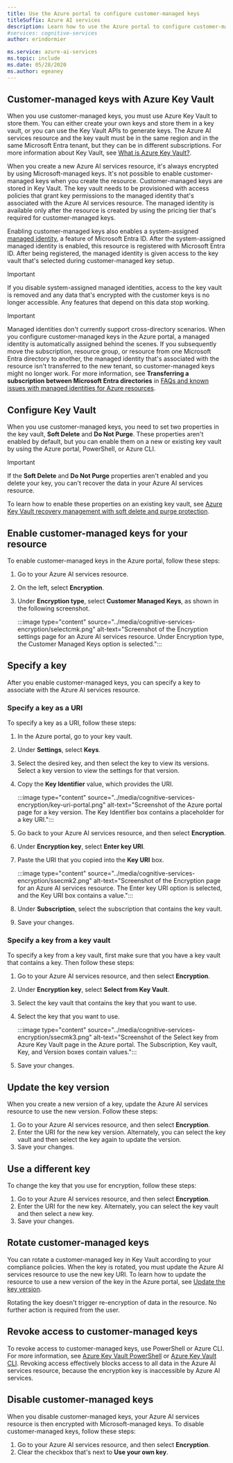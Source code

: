 ```yaml
---
title: Use the Azure portal to configure customer-managed keys
titleSuffix: Azure AI services
description: Learn how to use the Azure portal to configure customer-managed keys with Azure Key Vault. Customer-managed keys enable you to create, rotate, disable, and revoke access controls.
#services: cognitive-services
author: erindormier

ms.service: azure-ai-services
ms.topic: include
ms.date: 05/28/2020
ms.author: egeaney
---
```


## Customer-managed keys with Azure Key Vault

When you use customer-managed keys, you must use Azure Key Vault to store them. You can either create your own keys and store them in a key vault, or you can use the Key Vault APIs to generate keys. The Azure AI services resource and the key vault must be in the same region and in the same Microsoft Entra tenant, but they can be in different subscriptions. For more information about Key Vault, see [What is Azure Key Vault?](/azure/key-vault/general/overview).

When you create a new Azure AI services resource, it's always encrypted by using Microsoft-managed keys. It's not possible to enable customer-managed keys when you create the resource. Customer-managed keys are stored in Key Vault. The key vault needs to be provisioned with access policies that grant key permissions to the managed identity that's associated with the Azure AI services resource. The managed identity is available only after the resource is created by using the pricing tier that's required for customer-managed keys.

Enabling customer-managed keys also enables a system-assigned [managed identity](../../active-directory/managed-identities-azure-resources/overview.md), a feature of Microsoft Entra ID. After the system-assigned managed identity is enabled, this resource is registered with Microsoft Entra ID. After being registered, the managed identity is given access to the key vault that's selected during customer-managed key setup. 

> [!IMPORTANT]
> If you disable system-assigned managed identities, access to the key vault is removed and any data that's encrypted with the customer keys is no longer accessible. Any features that depend on this data stop working.

> [!IMPORTANT]
> Managed identities don't currently support cross-directory scenarios. When you configure customer-managed keys in the Azure portal, a managed identity is automatically assigned behind the scenes. If you subsequently move the subscription, resource group, or resource from one Microsoft Entra directory to another, the managed identity that's associated with the resource isn't transferred to the new tenant, so customer-managed keys might no longer work. For more information, see **Transferring a subscription between Microsoft Entra directories** in [FAQs and known issues with managed identities for Azure resources](../../active-directory/managed-identities-azure-resources/known-issues.md#transferring-a-subscription-between-azure-ad-directories).  

## Configure Key Vault

When you use customer-managed keys, you need to set two properties in the key vault, **Soft Delete** and **Do Not Purge**. These properties aren't enabled by default, but you can enable them on a new or existing key vault by using the Azure portal, PowerShell, or Azure CLI.

> [!IMPORTANT]
> If the **Soft Delete** and **Do Not Purge** properties aren't enabled and you delete your key, you can't recover the data in your Azure AI services resource.

To learn how to enable these properties on an existing key vault, see [Azure Key Vault recovery management with soft delete and purge protection](/azure/key-vault/general/key-vault-recovery).

## Enable customer-managed keys for your resource

To enable customer-managed keys in the Azure portal, follow these steps:

1. Go to your Azure AI services resource.
1. On the left, select **Encryption**.
1. Under **Encryption type**, select **Customer Managed Keys**, as shown in the following screenshot.

   :::image type="content" source="../media/cognitive-services-encryption/selectcmk.png" alt-text="Screenshot of the Encryption settings page for an Azure AI services resource. Under Encryption type, the Customer Managed Keys option is selected.":::

## Specify a key

After you enable customer-managed keys, you can specify a key to associate with the Azure AI services resource.

### Specify a key as a URI

To specify a key as a URI, follow these steps:

1. In the Azure portal, go to your key vault.
1. Under **Settings**, select **Keys**.
1. Select the desired key, and then select the key to view its versions. Select a key version to view the settings for that version.
1. Copy the **Key Identifier** value, which provides the URI.

   :::image type="content" source="../media/cognitive-services-encryption/key-uri-portal.png" alt-text="Screenshot of the Azure portal page for a key version. The Key Identifier box contains a placeholder for a key URI.":::

1. Go back to your Azure AI services resource, and then select **Encryption**.
1. Under **Encryption key**, select **Enter key URI**.
1. Paste the URI that you copied into the **Key URI** box.

   :::image type="content" source="../media/cognitive-services-encryption/ssecmk2.png" alt-text="Screenshot of the Encryption page for an Azure AI services resource. The Enter key URI option is selected, and the Key URI box contains a value.":::

1. Under **Subscription**, select the subscription that contains the key vault.
1. Save your changes.

### Specify a key from a key vault

To specify a key from a key vault, first make sure that you have a key vault that contains a key. Then follow these steps:

1. Go to your Azure AI services resource, and then select **Encryption**.
1. Under **Encryption key**, select **Select from Key Vault**.
1. Select the key vault that contains the key that you want to use.
1. Select the key that you want to use.

   :::image type="content" source="../media/cognitive-services-encryption/ssecmk3.png" alt-text="Screenshot of the Select key from Azure Key Vault page in the Azure portal. The Subscription, Key vault, Key, and Version boxes contain values.":::

1. Save your changes.

## Update the key version

When you create a new version of a key, update the Azure AI services resource to use the new version. Follow these steps:

1. Go to your Azure AI services resource, and then select **Encryption**.
1. Enter the URI for the new key version. Alternately, you can select the key vault and then select the key again to update the version.
1. Save your changes.

## Use a different key

To change the key that you use for encryption, follow these steps:

1. Go to your Azure AI services resource, and then select **Encryption**.
1. Enter the URI for the new key. Alternately, you can select the key vault and then select a new key.
1. Save your changes.

## Rotate customer-managed keys

You can rotate a customer-managed key in Key Vault according to your compliance policies. When the key is rotated, you must update the Azure AI services resource to use the new key URI. To learn how to update the resource to use a new version of the key in the Azure portal, see [Update the key version](#update-the-key-version).

Rotating the key doesn't trigger re-encryption of data in the resource. No further action is required from the user.

## Revoke access to customer-managed keys

To revoke access to customer-managed keys, use PowerShell or Azure CLI. For more information, see [Azure Key Vault PowerShell](/powershell/module/az.keyvault//) or [Azure Key Vault CLI](/cli/azure/keyvault). Revoking access effectively blocks access to all data in the Azure AI services resource, because the encryption key is inaccessible by Azure AI services.

## Disable customer-managed keys

When you disable customer-managed keys, your Azure AI services resource is then encrypted with Microsoft-managed keys. To disable customer-managed keys, follow these steps:

1. Go to your Azure AI services resource, and then select **Encryption**.
1. Clear the checkbox that's next to **Use your own key**.
